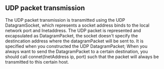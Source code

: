 
## UDP packet transmission
The UDP packet transmission is transmitted using the UDP DatagramSocket, which represents a socket address binds to the local network port and Inetaddress. The UDP packet is represented and excapsulated as DatagramPacket, the socket doesn't specify the destincation address where the datagramPacket will be sent to. It is specified when you constructed the UDP DatagramPacket; When you always want to send the DatagramPacket to a certain destination, you should call connet(InetAddress ip, port) such that the packet will always be transmitted to this certain host.
